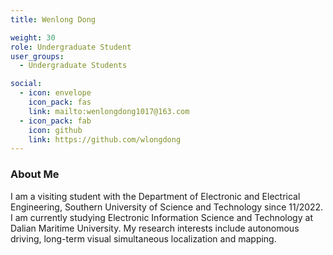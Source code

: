 ```yaml
---
title: Wenlong Dong

weight: 30
role: Undergraduate Student
user_groups:
  - Undergraduate Students

social:
  - icon: envelope 
    icon_pack: fas
    link: mailto:wenlongdong1017@163.com
  - icon_pack: fab
    icon: github
    link: https://github.com/wlongdong
---
```

### About Me
I am a visiting student with the Department of Electronic and Electrical Engineering, Southern University of Science and Technology since 11/2022. I am currently studying Electronic Information Science and Technology at Dalian Maritime University. My research interests include autonomous driving, long-term visual simultaneous localization and mapping.


